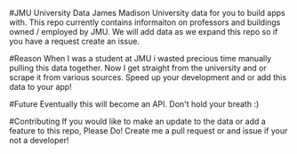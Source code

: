 #JMU University Data
James Madison University data for you to build apps with. This repo currently contains informaiton on professors and buildings owned / employed by JMU. We will add data as we expand this repo so if you have a request create an issue.

#Reason
When I was a student at JMU i wasted precious time manually pulling this data together. Now I get straight from the university and or scrape it from various sources. Speed up your development and or add this data to your app!

#Future
Eventually this will become an API. Don't hold your breath :)

#Contributing
If you would like to make an update to the data or add a feature to this repo, Please Do! Create me a pull request or and issue if your not a developer!

